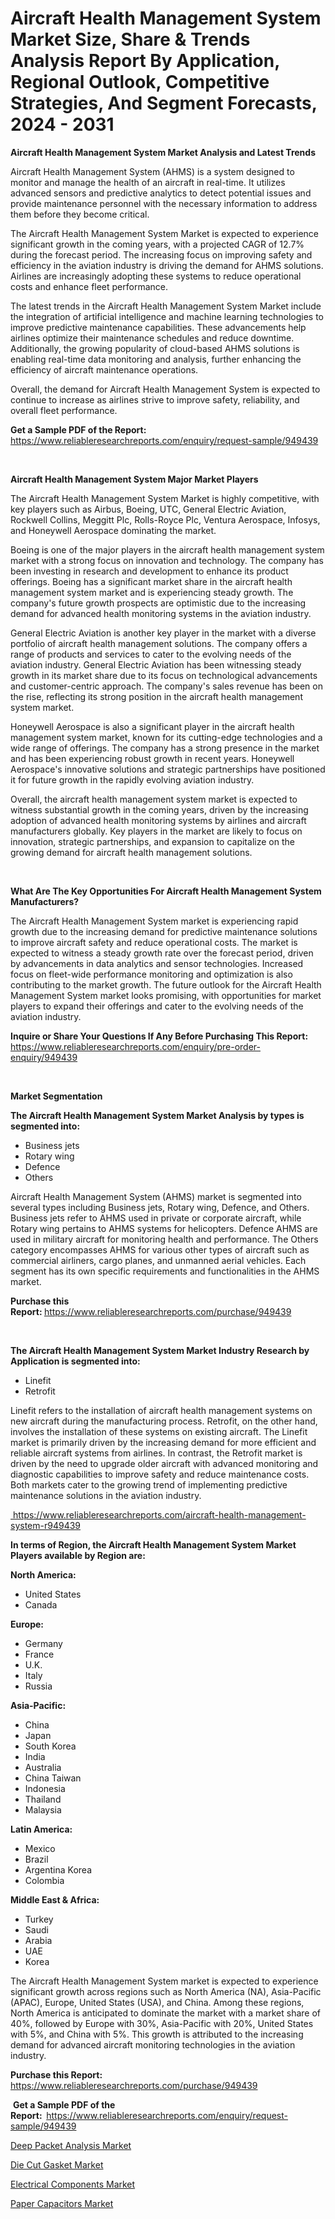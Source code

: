 <p><h1>Aircraft Health Management System Market Size, Share & Trends Analysis Report By Application, Regional Outlook, Competitive Strategies, And Segment Forecasts, 2024 - 2031</h1></p><p><strong>Aircraft Health Management System Market Analysis and Latest Trends</strong></p>
<p><p>Aircraft Health Management System (AHMS) is a system designed to monitor and manage the health of an aircraft in real-time. It utilizes advanced sensors and predictive analytics to detect potential issues and provide maintenance personnel with the necessary information to address them before they become critical.</p><p>The Aircraft Health Management System Market is expected to experience significant growth in the coming years, with a projected CAGR of 12.7% during the forecast period. The increasing focus on improving safety and efficiency in the aviation industry is driving the demand for AHMS solutions. Airlines are increasingly adopting these systems to reduce operational costs and enhance fleet performance.</p><p>The latest trends in the Aircraft Health Management System Market include the integration of artificial intelligence and machine learning technologies to improve predictive maintenance capabilities. These advancements help airlines optimize their maintenance schedules and reduce downtime. Additionally, the growing popularity of cloud-based AHMS solutions is enabling real-time data monitoring and analysis, further enhancing the efficiency of aircraft maintenance operations.</p><p>Overall, the demand for Aircraft Health Management System is expected to continue to increase as airlines strive to improve safety, reliability, and overall fleet performance.</p></p>
<p><strong>Get a Sample PDF of the Report:&nbsp;</strong> <a href="https://www.reliableresearchreports.com/enquiry/request-sample/949439">https://www.reliableresearchreports.com/enquiry/request-sample/949439</a></p>
<p>&nbsp;</p>
<p><strong>Aircraft Health Management System Major Market Players</strong></p>
<p><p>The Aircraft Health Management System Market is highly competitive, with key players such as Airbus, Boeing, UTC, General Electric Aviation, Rockwell Collins, Meggitt Plc, Rolls-Royce Plc, Ventura Aerospace, Infosys, and Honeywell Aerospace dominating the market.</p><p>Boeing is one of the major players in the aircraft health management system market with a strong focus on innovation and technology. The company has been investing in research and development to enhance its product offerings. Boeing has a significant market share in the aircraft health management system market and is experiencing steady growth. The company's future growth prospects are optimistic due to the increasing demand for advanced health monitoring systems in the aviation industry.</p><p>General Electric Aviation is another key player in the market with a diverse portfolio of aircraft health management solutions. The company offers a range of products and services to cater to the evolving needs of the aviation industry. General Electric Aviation has been witnessing steady growth in its market share due to its focus on technological advancements and customer-centric approach. The company's sales revenue has been on the rise, reflecting its strong position in the aircraft health management system market.</p><p>Honeywell Aerospace is also a significant player in the aircraft health management system market, known for its cutting-edge technologies and a wide range of offerings. The company has a strong presence in the market and has been experiencing robust growth in recent years. Honeywell Aerospace's innovative solutions and strategic partnerships have positioned it for future growth in the rapidly evolving aviation industry.</p><p>Overall, the aircraft health management system market is expected to witness substantial growth in the coming years, driven by the increasing adoption of advanced health monitoring systems by airlines and aircraft manufacturers globally. Key players in the market are likely to focus on innovation, strategic partnerships, and expansion to capitalize on the growing demand for aircraft health management solutions.</p></p>
<p>&nbsp;</p>
<p><strong>What Are The Key Opportunities For Aircraft Health Management System Manufacturers?</strong></p>
<p><p>The Aircraft Health Management System market is experiencing rapid growth due to the increasing demand for predictive maintenance solutions to improve aircraft safety and reduce operational costs. The market is expected to witness a steady growth rate over the forecast period, driven by advancements in data analytics and sensor technologies. Increased focus on fleet-wide performance monitoring and optimization is also contributing to the market growth. The future outlook for the Aircraft Health Management System market looks promising, with opportunities for market players to expand their offerings and cater to the evolving needs of the aviation industry.</p></p>
<p><strong>Inquire or Share Your Questions If Any Before Purchasing This Report:</strong> <a href="https://www.reliableresearchreports.com/enquiry/pre-order-enquiry/949439">https://www.reliableresearchreports.com/enquiry/pre-order-enquiry/949439</a></p>
<p>&nbsp;</p>
<p><strong>Market Segmentation</strong></p>
<p><strong>The Aircraft Health Management System Market Analysis by types is segmented into:</strong></p>
<p><ul><li>Business jets</li><li>Rotary wing</li><li>Defence</li><li>Others</li></ul></p>
<p><p>Aircraft Health Management System (AHMS) market is segmented into several types including Business jets, Rotary wing, Defence, and Others. Business jets refer to AHMS used in private or corporate aircraft, while Rotary wing pertains to AHMS systems for helicopters. Defence AHMS are used in military aircraft for monitoring health and performance. The Others category encompasses AHMS for various other types of aircraft such as commercial airliners, cargo planes, and unmanned aerial vehicles. Each segment has its own specific requirements and functionalities in the AHMS market.</p></p>
<p><strong>Purchase this Report:&nbsp;</strong><a href="https://www.reliableresearchreports.com/purchase/949439">https://www.reliableresearchreports.com/purchase/949439</a></p>
<p>&nbsp;</p>
<p><strong>The Aircraft Health Management System Market Industry Research by Application is segmented into:</strong></p>
<p><ul><li>Linefit</li><li>Retrofit</li></ul></p>
<p><p>Linefit refers to the installation of aircraft health management systems on new aircraft during the manufacturing process. Retrofit, on the other hand, involves the installation of these systems on existing aircraft. The Linefit market is primarily driven by the increasing demand for more efficient and reliable aircraft systems from airlines. In contrast, the Retrofit market is driven by the need to upgrade older aircraft with advanced monitoring and diagnostic capabilities to improve safety and reduce maintenance costs. Both markets cater to the growing trend of implementing predictive maintenance solutions in the aviation industry.</p></p>
<p><a href="https://www.reliableresearchreports.com/aircraft-health-management-system-r949439">&nbsp;https://www.reliableresearchreports.com/aircraft-health-management-system-r949439</a></p>
<p><strong>In terms of Region, the Aircraft Health Management System Market Players available by Region are:</strong></p>
<p>
    <p> <strong> North America: </strong>
        <ul>
            <li>United States</li>
            <li>Canada</li>
        </ul>
        </p> 
    <p> <strong> Europe: </strong>
        <ul>
            <li>Germany</li>
            <li>France</li>
            <li>U.K.</li>
            <li>Italy</li>
            <li>Russia</li>
        </ul>
        </p> 
    <p> <strong> Asia-Pacific: </strong>
        <ul>
            <li>China</li>
            <li>Japan</li>
            <li>South Korea</li>
            <li>India</li>
            <li>Australia</li>
            <li>China Taiwan</li>
            <li>Indonesia</li>
            <li>Thailand</li>
            <li>Malaysia</li>
        </ul>
        </p> 
    <p> <strong> Latin America: </strong>
        <ul>
            <li>Mexico</li>
            <li>Brazil</li>
            <li>Argentina Korea</li>
            <li>Colombia</li>
        </ul>
        </p> 
    <p> <strong> Middle East & Africa: </strong>
        <ul>
            <li>Turkey</li>
            <li>Saudi</li>
            <li>Arabia</li>
            <li>UAE</li>
            <li>Korea</li>
        </ul>
    </p>
    </p>
<p><p>The Aircraft Health Management System market is expected to experience significant growth across regions such as North America (NA), Asia-Pacific (APAC), Europe, United States (USA), and China. Among these regions, North America is anticipated to dominate the market with a market share of 40%, followed by Europe with 30%, Asia-Pacific with 20%, United States with 5%, and China with 5%. This growth is attributed to the increasing demand for advanced aircraft monitoring technologies in the aviation industry.</p></p>
<p><strong>Purchase this Report: </strong><a href="https://www.reliableresearchreports.com/purchase/949439">https://www.reliableresearchreports.com/purchase/949439</a></p>
<p>&nbsp;<strong>Get a Sample PDF of the Report:&nbsp;&nbsp;</strong><a href="https://www.reliableresearchreports.com/enquiry/request-sample/949439">https://www.reliableresearchreports.com/enquiry/request-sample/949439</a></p>
<p><strong></strong></p>
<p><p><a href="https://github.com/joannagoyvaerts/Market-Research-Report-List-2/blob/main/deep-packet-analysis-market.md">Deep Packet Analysis Market</a></p><p><a href="https://www.linkedin.com/pulse/die-cut-gasket-market-furnishes-information-share-trends-xiyhe?trackingId=4CwcEG6RVhBp%2FNx0j9wnfw%3D%3D">Die Cut Gasket Market</a></p><p><a href="https://github.com/abdelrhmankishk22/Market-Research-Report-List-4/blob/main/electrical-components-market.md">Electrical Components Market</a></p><p><a href="https://www.linkedin.com/pulse/paper-capacitors-market-research-report-its-history-forecast-eua1c?trackingId=g%2B1qpywoYXQH%2BJPNXEkMGQ%3D%3D">Paper Capacitors Market</a></p></p>